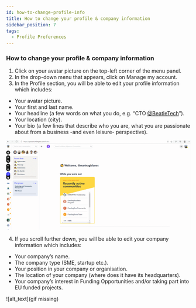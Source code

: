 ```yaml
---
id: how-to-change-profile-info
title: How to change your profile & company information
sidebar_position: 7
tags:
  - Profile Preferences
---
```


### **How to change your profile & company information**

1. Click on your avatar picture on the top-left corner of the menu panel.
2. In the drop-down menu that appears, click on Manage my account.
3. In the Profile section, you will be able to edit your profile information which includes:
* Your avatar picture.
* Your first and last name.
* Your headline (a few words on what you do, e.g. “CTO [@BeatleTech](https://spaces.fundingbox.com/spaces/fundingbox-meta-community-support/5db6e01352317832f8590521#)”).
* Your location (city).
* Your bio (a few lines that describe who you are, what you are passionate about from a business -and even leisure- perspective).

![alt_text](./../../assets/2.How-to-change-your-profile-and-company-information.gif)



4. If you scroll further down, you will be able to edit your company information which includes:
* Your company’s name.
* The company type (SME, startup etc.).
* Your position in your company or organisation.
* The location of your company (where does it have its headquarters).
* Your company’s interest in Funding Opportunities and/or taking part into EU funded projects.


![alt_text](gif missing)



